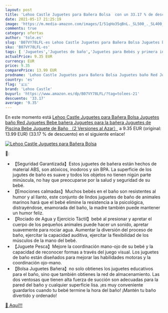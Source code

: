 ```yaml
---
layout: post
title: 'Lehoo Castle Juguetes para Bañera Bolsa  con un 33.17 % de descuento'
date: 2021-05-17 21:25:19
image: 'https://m.media-amazon.com/images/I/51qHo35qBnL._SL500_._SL400_.jpg'
comments: true
category: ofertas
author: 'tole.es'
slug: 'B07VY78LFL-es Lehoo Castle Juguetes para Bañera Bolsa Juguetes baño Red...'
sku: 'B07VY78LFL-es'
tags: [ 'Juguetes','Juguetes de baño','Juguetes para Bebés y primera infancia','Juguetes y juegos','juguetes','lehoo castle', ]
actualPrice: 9.35 EUR
currency: EUR
price: 9.35
comparePrice: 13.99 EUR
prodname: 'Lehoo Castle Juguetes para Bañera Bolsa Juguetes baño Red Juguetes Bebe bañera Juguetes para la bañera Juguetes de Piscina Bebe Juguete de Baño （2 Versiones al Azar）'
country: 'es'
flag: '🇪🇸'
brand: 'Lehoo Castle'
buyurl: 'https://www.amazon.es/dp/B07VY78LFL/?tag=tolees-21'
descuento: '33.17'
average: '9.35'
---
```


En este momento está [Lehoo Castle Juguetes para Bañera Bolsa Juguetes baño Red Juguetes Bebe bañera Juguetes para la bañera Juguetes de Piscina Bebe Juguete de Baño （2 Versiones al Azar）](https://www.amazon.es/dp/B07VY78LFL/?tag=tolees-21) a 9.35 EUR (original: 13.99 EUR) (33.17 %  de descuento) en el siguiente enlace!

[![Lehoo Castle Juguetes para Bañera Bolsa ](https://m.media-amazon.com/images/I/51qHo35qBnL._SL500_._SL400_.jpg)](https://www.amazon.es/dp/B07VY78LFL/?tag=tolees-21)

🔎:

- 【Seguridad Garantizada】Estos juguetes de bañera están hechos de material ABS, son atóxicos, inodoros y sin BPA. La superficie de los jugutes de baño es suave y todos los objetos no tienen nigún parte minúscula, no hay que preocuparse por la salud y seguridad de su bebé.
- 【Emociones calmadas】Muchos bebés en el baño son resistentes al humor y al llanto, este conjunto de lindos juguetes de baño de animales marinos hará que el bebé elimine la resistencia a la psicológica, distrayéndose, enamorada del baño, la madre también puede mantener un humor feliz.
- 【Rociado de Agua y Ejercicio Táctil】bebé al presionar y apretar el cuerpo de los pequeños animales puede hacer un sonido, apretar suavemente para rociar agua. Aumentar la diversión del proceso de baño, ejercitar la capacidad auditiva, ejercitar la flexibilidad de los músculos de la mano del bebé.
- 【Juguete Pesca】Mejore la coordinación mano-ojo de su bebé y la capacidad de reconocer formas a través del juego visual. Los juguetes de baño están diseñados para mejorar las habilidades motoras y la coordinación ojo-mano.
- 【Bolsa Juguetes Bañera】no solo obtienes los juguetes educativos para el baño, sino que también obtienes la red de almacenamiento. Las dos ventosas que tienen alta fuerza de succión son adecuadas para la pared del baño y cualquier superficie lisa. ¡es muy conveniente guardarlos cuando tu bebé termine la hora del baño! ¡Mantén tu baño divertido y ordenado!

[🛒 Aquí!!!](https://www.amazon.es/dp/B07VY78LFL/?tag=tolees-21)
